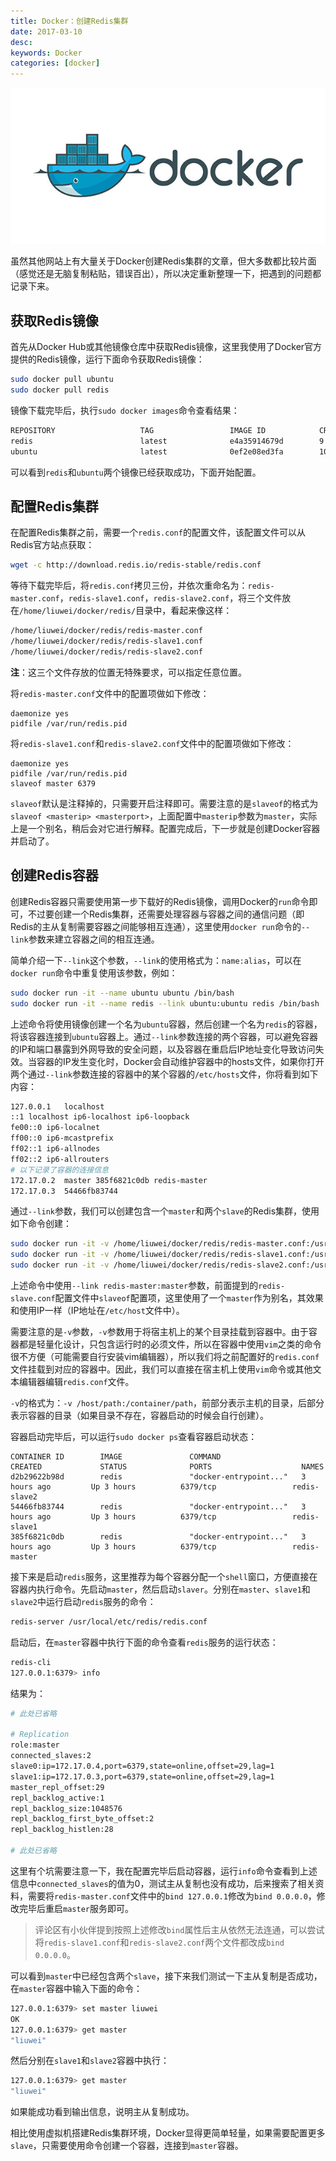 ```yaml
---
title: Docker：创建Redis集群
date: 2017-03-10
desc:
keywords: Docker
categories: [docker]
---
```


<img src="https://raw.githubusercontent.com/lw900925/blog-asset/master/images/banner/docker-logo.jpeg">

虽然其他网站上有大量关于Docker创建Redis集群的文章，但大多数都比较片面（感觉还是无脑复制粘贴，错误百出），所以决定重新整理一下，把遇到的问题都记录下来。

<!-- more -->

## 获取Redis镜像

首先从Docker Hub或其他镜像仓库中获取Redis镜像，这里我使用了Docker官方提供的Redis镜像，运行下面命令获取Redis镜像：

```bash
sudo docker pull ubuntu
sudo docker pull redis
```

镜像下载完毕后，执行`sudo docker images`命令查看结果：

```bash
REPOSITORY                   TAG                 IMAGE ID            CREATED             SIZE
redis                        latest              e4a35914679d        9 days ago          183 MB
ubuntu                       latest              0ef2e08ed3fa        10 days ago         130 MB
```

可以看到`redis`和`ubuntu`两个镜像已经获取成功，下面开始配置。

## 配置Redis集群

在配置Redis集群之前，需要一个`redis.conf`的配置文件，该配置文件可以从Redis官方站点获取：

```bash
wget -c http://download.redis.io/redis-stable/redis.conf
```

等待下载完毕后，将`redis.conf`拷贝三份，并依次重命名为：`redis-master.conf`，`redis-slave1.conf`，`redis-slave2.conf`，将三个文件放在`/home/liuwei/docker/redis/`目录中，看起来像这样：

```bash
/home/liuwei/docker/redis/redis-master.conf
/home/liuwei/docker/redis/redis-slave1.conf
/home/liuwei/docker/redis/redis-slave2.conf
```

**注**：这三个文件存放的位置无特殊要求，可以指定任意位置。

将`redis-master.conf`文件中的配置项做如下修改：

```
daemonize yes
pidfile /var/run/redis.pid
```

将`redis-slave1.conf`和`redis-slave2.conf`文件中的配置项做如下修改：

```
daemonize yes
pidfile /var/run/redis.pid
slaveof master 6379
```

`slaveof`默认是注释掉的，只需要开启注释即可。需要注意的是`slaveof`的格式为`slaveof <masterip> <masterport>`，上面配置中`masterip`参数为`master`，实际上是一个别名，稍后会对它进行解释。配置完成后，下一步就是创建Docker容器并启动了。

## 创建Redis容器

创建Redis容器只需要使用第一步下载好的Redis镜像，调用Docker的`run`命令即可，不过要创建一个Redis集群，还需要处理容器与容器之间的通信问题（即Redis的主从复制需要容器之间能够相互连通），这里使用`docker run`命令的`--link`参数来建立容器之间的相互连通。

简单介绍一下`--link`这个参数，`--link`的使用格式为：`name:alias`，可以在`docker run`命令中重复使用该参数，例如：

```bash
sudo docker run -it --name ubuntu ubuntu /bin/bash
sudo docker run -it --name redis --link ubuntu:ubuntu redis /bin/bash
```

上述命令将使用镜像创建一个名为`ubuntu`容器，然后创建一个名为`redis`的容器，将该容器连接到`ubuntu`容器上。通过`--link`参数连接的两个容器，可以避免容器的IP和端口暴露到外网导致的安全问题，以及容器在重启后IP地址变化导致访问失效。当容器的IP发生变化时，Docker会自动维护容器中的hosts文件，如果你打开两个通过`--link`参数连接的容器中的某个容器的`/etc/hosts`文件，你将看到如下内容：

```bash
127.0.0.1	localhost
::1	localhost ip6-localhost ip6-loopback
fe00::0	ip6-localnet
ff00::0	ip6-mcastprefix
ff02::1	ip6-allnodes
ff02::2	ip6-allrouters
# 以下记录了容器的连接信息
172.17.0.2	master 385f6821c0db redis-master
172.17.0.3	54466fb83744
```

通过`--link`参数，我们可以创建包含一个`master`和两个`slave`的Redis集群，使用如下命令创建：

```bash
sudo docker run -it -v /home/liuwei/docker/redis/redis-master.conf:/usr/local/etc/redis/redis.conf --name redis-master redis /bin/bash
sudo docker run -it -v /home/liuwei/docker/redis/redis-slave1.conf:/usr/local/etc/redis/redis.conf --name redis-slave1 --link redis-master:master redis /bin/bash
sudo docker run -it -v /home/liuwei/docker/redis/redis-slave2.conf:/usr/local/etc/redis/redis.conf --name redis-slave2 --link redis-master:master redis /bin/bash
```

上述命令中使用`--link redis-master:master`参数，前面提到的`redis-slave.conf`配置文件中`slaveof`配置项，这里使用了一个`master`作为别名，其效果和使用IP一样（IP地址在`/etc/host`文件中）。

需要注意的是`-v`参数，`-v`参数用于将宿主机上的某个目录挂载到容器中。由于容器都是轻量化设计，只包含运行时的必须文件，所以在容器中使用`vim`之类的命令很不方便（可能需要自行安装vim编辑器），所以我们将之前配置好的`redis.conf`文件挂载到对应的容器中。因此，我们可以直接在宿主机上使用`vim`命令或其他文本编辑器编辑`redis.conf`文件。

`-v`的格式为：`-v /host/path:/container/path`，前部分表示主机的目录，后部分表示容器的目录（如果目录不存在，容器启动的时候会自行创建）。

容器启动完毕后，可以运行`sudo docker ps`查看容器启动状态：

```
CONTAINER ID        IMAGE               COMMAND                  CREATED             STATUS              PORTS                    NAMES
d2b29622b98d        redis               "docker-entrypoint..."   3 hours ago         Up 3 hours          6379/tcp                 redis-slave2
54466fb83744        redis               "docker-entrypoint..."   3 hours ago         Up 3 hours          6379/tcp                 redis-slave1
385f6821c0db        redis               "docker-entrypoint..."   3 hours ago         Up 3 hours          6379/tcp                 redis-master
```

接下来是启动`redis`服务，这里推荐为每个容器分配一个`shell`窗口，方便直接在容器内执行命令。先启动`master`，然后启动`slaver`。分别在`master`、`slave1`和`slave2`中运行启动`redis`服务的命令：

```bash
redis-server /usr/local/etc/redis/redis.conf
```

启动后，在`master`容器中执行下面的命令查看`redis`服务的运行状态：

```bash
redis-cli
127.0.0.1:6379> info
```

结果为：

```bash
# 此处已省略

# Replication
role:master
connected_slaves:2
slave0:ip=172.17.0.4,port=6379,state=online,offset=29,lag=1
slave1:ip=172.17.0.3,port=6379,state=online,offset=29,lag=1
master_repl_offset:29
repl_backlog_active:1
repl_backlog_size:1048576
repl_backlog_first_byte_offset:2
repl_backlog_histlen:28

# 此处已省略
```

这里有个坑需要注意一下，我在配置完毕后启动容器，运行`info`命令查看到上述信息中`connected_slaves`的值为0，测试主从复制也没有成功，后来搜索了相关资料，需要将`redis-master.conf`文件中的`bind 127.0.0.1`修改为`bind 0.0.0.0`，修改完毕后重启`master`服务即可。

> 评论区有小伙伴提到按照上述修改`bind`属性后主从依然无法连通，可以尝试将`redis-slave1.conf`和`redis-slave2.conf`两个文件都改成`bind 0.0.0.0`。


可以看到`master`中已经包含两个`slave`，接下来我们测试一下主从复制是否成功，在`master`容器中输入下面的命令：

```bash
127.0.0.1:6379> set master liuwei
OK
127.0.0.1:6379> get master
"liuwei"
```

然后分别在`slave1`和`slave2`容器中执行：

```bash
127.0.0.1:6379> get master
"liuwei"
```

如果能成功看到输出信息，说明主从复制成功。

相比使用虚拟机搭建Redis集群环境，Docker显得更简单轻量，如果需要配置更多`slave`，只需要使用命令创建一个容器，连接到`master`容器。

